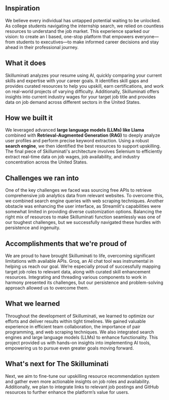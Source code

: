 ## Inspiration
We believe every individual has untapped potential waiting to be unlocked. As college students navigating the internship search, we relied on countless resources to understand the job market. This experience sparked our vision: to create an I based, one-stop platform that empowers everyone—from students to executives—to make informed career decisions and stay ahead in their professional journey.

## What it does
Skilluminati analyzes your resume using AI, quickly comparing your current skills and expertise with your career goals. It identifies skill gaps and provides curated resources to help you upskill, earn certifications, and work on real-world projects of varying difficulty. Additionally, Skilluminati offers insights into current industry wages for your target job title and provides data on job demand across different sectors in the United States.

## How we built it
We leveraged advanced **large language models (LLMs) like Llama** combined with **Retrieval-Augmented Generation (RAG)** to deeply analyze user profiles and perform precise keyword extraction. Using a robust **search engine**, we then identified the best resources to support upskilling. The final piece of Skilluminati's architecture involves Selenium to efficiently extract real-time data on job wages, job availability, and industry concentration across the United States.

## Challenges we ran into
One of the key challenges we faced was sourcing free APIs to retrieve comprehensive job analytics data from relevant websites. To overcome this, we combined search engine queries with web scraping techniques. Another obstacle was enhancing the user interface, as Streamlit's capabilities were somewhat limited in providing diverse customization options. Balancing the right mix of resources to make Skilluminati function seamlessly was one of our toughest challenges, but we successfully navigated these hurdles with persistence and ingenuity.

## Accomplishments that we're proud of
We are proud to have brought Skilluminati to life, overcoming significant limitations with available APIs. Groq, an AI chat tool was instrumental in helping us reach our goal. We’re especially proud of successfully mapping target job roles to relevant data, along with curated skill enhancement resources. Integrating and threading various components to work in harmony presented its challenges, but our persistence and problem-solving approach allowed us to overcome them.

## What we learned
Throughout the development of Skilluminati, we learned to optimize our efforts and deliver results within tight timelines. We gained valuable experience in efficient team collaboration, the importance of pair programming, and web scraping techniques. We also integrated search engines and large language models (LLMs) to enhance functionality. This project provided us with hands-on insights into implementing AI tools, empowering us to pursue even greater goals moving forward.

## What's next for The Skilluminati 
Next, we aim to fine-tune our upskilling resource recommendation system and gather even more actionable insights on job roles and availability. Additionally, we plan to integrate links to relevant job postings and GitHub resources to further enhance the platform’s value for users.
